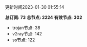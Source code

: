 更新时间2023-01-30 01:55:14

**总订阅: 73**
**总节点: 2224**
**有效节点: 302**
- trojan节点: 38
- v2ray节点: 142
- ss节点: 122
